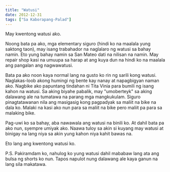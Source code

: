 ```yaml
---
title: "Watusi"
date: 2012-12-31
tags: ["Sa Kaborapang-Palad"]
---
```


May kwentong watusi ako.

Noong bata pa ako, mga elementary siguro (hindi ko na maalala yung saktong taon), may isang trabahador na naglalaro ng watusi sa bahay namin. Eto yung bahay namin sa San Mateo dati na nilisan na namin. May repair shop kasi na umuupa sa harap at ang kuya dun na hindi ko na maalala ang pangalan ang nagwawatusi.

Bata pa ako noon kaya normal lang na gusto ko rin ng sarili kong watusi. Naglakas-loob akong humingi ng bente kay nanay at napagbigyan naman ako. Nagbike ako papuntang tindahan ni Tita Vinia para bumili ng isang kahon na watusi. Sa aking biyahe pabalik, may "umoberteyk" sa aking dalawang ale na tumatawa na parang mga mangkukulam. Siguro pinagtatawanan nila ang masigasig kong pagpadyak sa maliit na bike na dala ko. Malaki na kasi ako nun para sa maliit na bike pero maliit pa para sa malaking bike.

Pag-uwi ko sa bahay, aba nawawala ang watusi na binili ko. At dahil bata pa ako nun, syempre umiyak ako. Naawa tuloy sa akin si kuyang may watusi at binigay na lang niya sa akin yung kahon niya kahit bawas na.

Eto lang ang kwentong watusi ko.

P.S. Pakiramdam ko, nahulog ko yung watusi dahil mababaw lang ata ang bulsa ng shorts ko nun. Tapos napulot nung dalawang ale kaya ganun na lang sila makatawa.